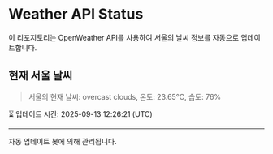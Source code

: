 
# Weather API Status

이 리포지토리는 OpenWeather API를 사용하여 서울의 날씨 정보를 자동으로 업데이트합니다.

## 현재 서울 날씨
> 서울의 현재 날씨: overcast clouds, 온도: 23.65°C, 습도: 76%

⏳ 업데이트 시간: 2025-09-13 12:26:21 (UTC)

---
자동 업데이트 봇에 의해 관리됩니다.
